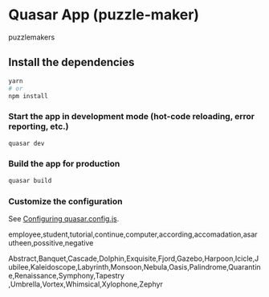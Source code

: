 # Quasar App (puzzle-maker)

puzzlemakers

## Install the dependencies
```bash
yarn
# or
npm install
```

### Start the app in development mode (hot-code reloading, error reporting, etc.)
```bash
quasar dev
```


### Build the app for production
```bash
quasar build
```

### Customize the configuration
See [Configuring quasar.config.js](https://v2.quasar.dev/quasar-cli-vite/quasar-config-js).

employee,student,tutorial,continue,computer,according,accomadation,asarutheen,possitive,negative

Abstract,Banquet,Cascade,Dolphin,Exquisite,Fjord,Gazebo,Harpoon,Icicle,Jubilee,Kaleidoscope,Labyrinth,Monsoon,Nebula,Oasis,Palindrome,Quarantine,Renaissance,Symphony,Tapestry
,Umbrella,Vortex,Whimsical,Xylophone,Zephyr